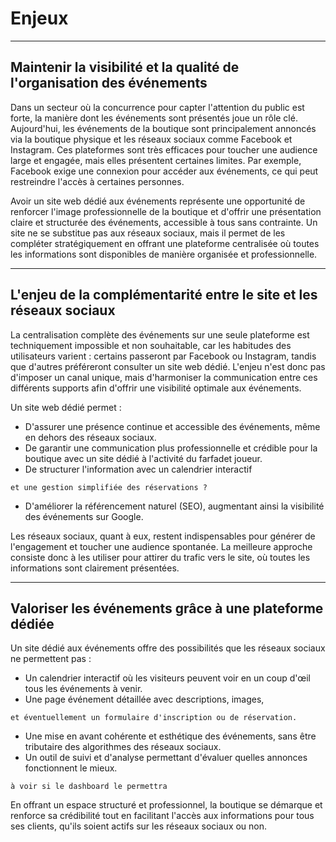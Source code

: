 # Enjeux

---

## Maintenir la visibilité et la qualité de l'organisation des événements  

Dans un secteur où la concurrence pour capter l'attention du public est forte, la manière dont les événements sont présentés joue un rôle clé. Aujourd'hui, les événements de la boutique sont principalement annoncés via la boutique physique et les réseaux sociaux comme Facebook et Instagram. Ces plateformes sont très efficaces pour toucher une audience large et engagée, mais elles présentent certaines limites. Par exemple, Facebook exige une connexion pour accéder aux événements, ce qui peut restreindre l'accès à certaines personnes.  

Avoir un site web dédié aux événements représente une opportunité de renforcer l'image professionnelle de la boutique et d'offrir une présentation claire et structurée des événements, accessible à tous sans contrainte. Un site ne se substitue pas aux réseaux sociaux, mais il permet de les compléter stratégiquement en offrant une plateforme centralisée où toutes les informations sont disponibles de manière organisée et professionnelle.  

---

## L'enjeu de la complémentarité entre le site et les réseaux sociaux  

La centralisation complète des événements sur une seule plateforme est techniquement impossible et non souhaitable, car les habitudes des utilisateurs varient : certains passeront par Facebook ou Instagram, tandis que d'autres préféreront consulter un site web dédié. L'enjeu n'est donc pas d'imposer un canal unique, mais d'harmoniser la communication entre ces différents supports afin d'offrir une visibilité optimale aux événements.  

Un site web dédié permet :  
- D'assurer une présence continue et accessible des événements, même en dehors des réseaux sociaux.  
- De garantir une communication plus professionnelle et crédible pour la boutique avec un site dédié à l'activité du farfadet joueur.  
- De structurer l'information avec un calendrier interactif 
```
et une gestion simplifiée des réservations ?   
```
- D'améliorer la référencement naturel (SEO), augmentant ainsi la visibilité des événements sur Google.  

Les réseaux sociaux, quant à eux, restent indispensables pour générer de l'engagement et toucher une audience spontanée. La meilleure approche consiste donc à les utiliser pour attirer du trafic vers le site, où toutes les informations sont clairement présentées.  

---

## Valoriser les événements grâce à une plateforme dédiée  

Un site dédié aux événements offre des possibilités que les réseaux sociaux ne permettent pas :  
- Un calendrier interactif où les visiteurs peuvent voir en un coup d'œil tous les événements à venir.  
- Une page événement détaillée avec descriptions, images, 
```
et éventuellement un formulaire d'inscription ou de réservation.
```  
- Une mise en avant cohérente et esthétique des événements, sans être tributaire des algorithmes des réseaux sociaux.  
- Un outil de suivi et d'analyse permettant d'évaluer quelles annonces fonctionnent le mieux.  
```
à voir si le dashboard le permettra
```

En offrant un espace structuré et professionnel, la boutique se démarque et renforce sa crédibilité tout en facilitant l'accès aux informations pour tous ses clients, qu'ils soient actifs sur les réseaux sociaux ou non.  
